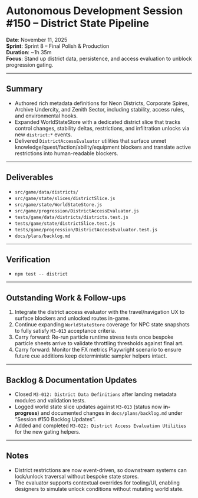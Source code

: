 # Autonomous Development Session #150 – District State Pipeline

**Date**: November 11, 2025  
**Sprint**: Sprint 8 – Final Polish & Production  
**Duration**: ~1h 35m  
**Focus**: Stand up district data, persistence, and access evaluation to unblock progression gating.

---

## Summary
- Authored rich metadata definitions for Neon Districts, Corporate Spires, Archive Undercity, and Zenith Sector, including stability, access rules, and environmental hooks.
- Expanded WorldStateStore with a dedicated district slice that tracks control changes, stability deltas, restrictions, and infiltration unlocks via new `district:*` events.
- Delivered `DistrictAccessEvaluator` utilities that surface unmet knowledge/quest/faction/ability/equipment blockers and translate active restrictions into human-readable blockers.

---

## Deliverables
- `src/game/data/districts/`
- `src/game/state/slices/districtSlice.js`
- `src/game/state/WorldStateStore.js`
- `src/game/progression/DistrictAccessEvaluator.js`
- `tests/game/data/districts/districts.test.js`
- `tests/game/state/districtSlice.test.js`
- `tests/game/progression/DistrictAccessEvaluator.test.js`
- `docs/plans/backlog.md`

---

## Verification
- `npm test -- district`

---

## Outstanding Work & Follow-ups
1. Integrate the district access evaluator with the travel/navigation UX to surface blockers and unlocked routes in-game.
2. Continue expanding `WorldStateStore` coverage for NPC state snapshots to fully satisfy `M3-013` acceptance criteria.
3. Carry forward: Re-run particle runtime stress tests once bespoke particle sheets arrive to validate throttling thresholds against final art.
4. Carry forward: Monitor the FX metrics Playwright scenario to ensure future cue additions keep deterministic sampler helpers intact.

---

## Backlog & Documentation Updates
- Closed `M3-012: District Data Definitions` after landing metadata modules and validation tests.
- Logged world state slice updates against `M3-013` (status now **in-progress**) and documented changes in `docs/plans/backlog.md` under “Session #150 Backlog Updates”.
- Added and completed `M3-022: District Access Evaluation Utilities` for the new gating helpers.

---

## Notes
- District restrictions are now event-driven, so downstream systems can lock/unlock traversal without bespoke state stores.
- The evaluator supports contextual overrides for tooling/UI, enabling designers to simulate unlock conditions without mutating world state.
